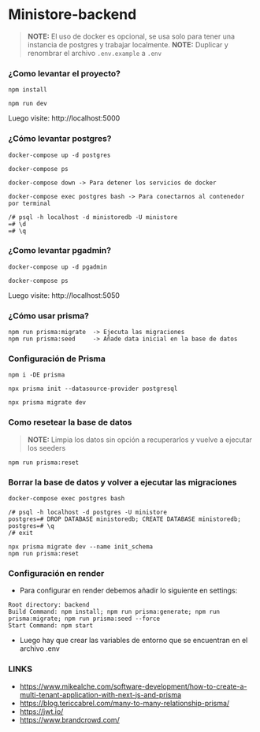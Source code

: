 # Ministore-backend

> **NOTE:** El uso de docker es opcional, se usa solo para tener una instancia de postgres y trabajar localmente.
> **NOTE:** Duplicar y renombrar el archivo `.env.example` a `.env`

### ¿Como levantar el proyecto?

```
npm install

npm run dev
```

Luego visite: http://localhost:5000

### ¿Cómo levantar postgres?

```
docker-compose up -d postgres

docker-compose ps

docker-compose down -> Para detener los servicios de docker

docker-compose exec postgres bash -> Para conectarnos al contenedor por terminal

/# psql -h localhost -d ministoredb -U ministore
=# \d
=# \q
```

### ¿Como levantar pgadmin?

```
docker-compose up -d pgadmin

docker-compose ps
```

Luego visite: http://localhost:5050

### ¿Cómo usar prisma?

```
npm run prisma:migrate  -> Ejecuta las migraciones
npm run prisma:seed     -> Añade data inicial en la base de datos
```


### Configuración de Prisma

```
npm i -DE prisma

npx prisma init --datasource-provider postgresql

npx prisma migrate dev
```

### Como resetear la base de datos

> **NOTE:** Limpia los datos sin opción a recuperarlos y vuelve a ejecutar los seeders

```
npm run prisma:reset
```

### Borrar la base de datos y volver a ejecutar las migraciones

```
docker-compose exec postgres bash

/# psql -h localhost -d postgres -U ministore
postgres=# DROP DATABASE ministoredb; CREATE DATABASE ministoredb;
postgres=# \q
/# exit

npx prisma migrate dev --name init_schema
npm run prisma:reset
```

### Configuración en render

* Para configurar en render debemos añadir lo siguiente en settings:

```
Root directory: backend
Build Command: npm install; npm run prisma:generate; npm run prisma:migrate; npm run prisma:seed --force
Start Command: npm start
```

* Luego hay que crear las variables de entorno que se encuentran en el archivo .env
### LINKS

* https://www.mikealche.com/software-development/how-to-create-a-multi-tenant-application-with-next-js-and-prisma
* https://blog.tericcabrel.com/many-to-many-relationship-prisma/
* https://jwt.io/
* https://www.brandcrowd.com/